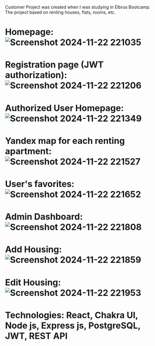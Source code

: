 Customer Project was created when I was studying in Elbrus Bootcamp. The project based on renting houses, flats, rooms, etc. 

# Homepage: ![Screenshot 2024-11-22 221035](https://github.com/user-attachments/assets/1c8343cd-8b5d-45c9-974e-5b42543f9aae)

# Registration page (JWT authorization): ![Screenshot 2024-11-22 221206](https://github.com/user-attachments/assets/487e1f2a-2487-49e7-b6c9-a396d5304b22)

# Authorized User Homepage: ![Screenshot 2024-11-22 221349](https://github.com/user-attachments/assets/019202c1-63b5-4307-8685-b604eb56d2e1)

# Yandex map for each renting apartment: ![Screenshot 2024-11-22 221527](https://github.com/user-attachments/assets/3f510105-260a-461f-bf18-4f7c1a7ff670)

# User's favorites: ![Screenshot 2024-11-22 221652](https://github.com/user-attachments/assets/a8a80f6e-21bf-4733-85c1-36052a669265)

# Admin Dashboard: ![Screenshot 2024-11-22 221808](https://github.com/user-attachments/assets/df714f0c-a1ae-4c2f-baa1-a594da6fbb2c)

# Add Housing: ![Screenshot 2024-11-22 221859](https://github.com/user-attachments/assets/e676c007-abc3-4b27-9f52-11d3c5525ea2)

# Edit Housing: ![Screenshot 2024-11-22 221953](https://github.com/user-attachments/assets/111089a1-193c-4437-8059-62db0545d63e)

# Technologies: React, Chakra UI, Node js, Express js, PostgreSQL, JWT, REST API  
